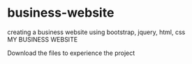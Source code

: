 # business-website
creating a business website using bootstrap, jquery, html, css<br>
MY BUSINESS WEBSITE

Download the files to experience the project
